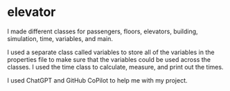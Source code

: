 # elevator

I made different classes for passengers, floors, elevators, building, simulation, time, variables, and main. 

I used a separate class called variables to store all of the variables in the properties file to make sure that the variables could be used across the classes. I used the time class to calculate, measure, and print out the times.

 I used ChatGPT and GitHub CoPilot to help me with my project. 